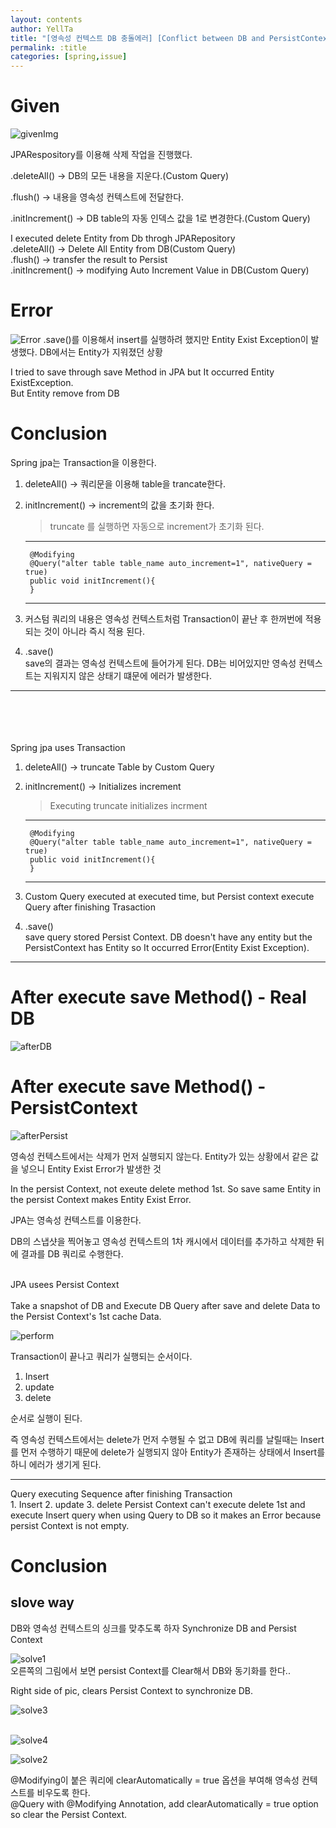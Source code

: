 ```yaml
---
layout: contents
author: YellTa
title: "[영속성 컨텍스트 DB 충돌에러] [Conflict between DB and PersistContext]"
permalink: :title
categories: [spring,issue]
---
```



# Given
![givenImg](..\assets\images\postImg\231025DBConfict\given1.png)



JPARespository를 이용해 삭제 작업을 진행했다.

.deleteAll() → DB의 모든 내용을 지운다.(Custom Query)

.flush() → 내용을 영속성 컨텍스트에 전달한다.

.initIncrement() → DB table의 자동 인덱스 값을 1로 변경한다.(Custom Query)

<span class="eng">
I executed delete Entity from Db throgh JPARepository<br>
.deleteAll() → Delete All Entity from DB(Custom Query)<br>
.flush() → transfer the result to Persist <br>
.initIncrement() → modifying Auto Increment Value in DB(Custom Query)
</span>

# Error
![Error](..\assets\images\postImg\231025DBConfict\error.png)
.save()를 이용해서 insert를 실행하려 했지만 Entity Exist Exception이 발생했다.
DB에서는 Entity가 지워졌던 상황

<span class="eng">
I tried to save through save Method in JPA but It occurred Entity ExistException.<br>
But Entity remove from DB
</span>

# Conclusion

Spring jpa는 Transaction을 이용한다.

1. deleteAll() → 쿼리문을 이용해 table을 trancate한다.<br>
2. initIncrement() → increment의 값을 초기화 한다.

    >truncate 를 실행하면 자동으로 increment가 초기화 된다.

    ---
        @Modifying
        @Query("alter table table_name auto_increment=1", nativeQuery = true)
        public void initIncrement(){
        }
    ---


3. 커스텀 쿼리의 내용은 영속성 컨텍스트처럼 Transaction이 끝난 후 한꺼번에 적용되는 것이 아니라 즉시 적용 된다.<br>

4. .save()<br>
    save의 결과는 영속성 컨텍스트에 들어가게 된다.  DB는 비어있지만 영속성 컨텍스트는 지워지지 않은 상태기 떄문에 에러가 발생한다.


-----

<br><br><br><br>
Spring jpa uses Transaction

1. deleteAll() → truncate Table by Custom Query<br>
2. initIncrement() → Initializes increment

    >Executing truncate initializes incrment

    ---
        @Modifying
        @Query("alter table table_name auto_increment=1", nativeQuery = true)
        public void initIncrement(){
        }
    ---


3. Custom Query executed at executed time, but Persist context execute Query after finishing Trasaction<br>

4. .save()<br>
    save query stored Persist Context. DB doesn't have any entity but the PersistContext has Entity so 
    It occurred Error(Entity Exist Exception).

-----


# After execute save Method() - Real DB
![afterDB](..\assets\images\postImg\231025DBConfict\afterDB.JPG)<br>

# After execute save Method() - PersistContext
![afterPersist](..\assets\images\postImg\231025DBConfict\afterPersist.JPG)

영속성 컨텍스트에서는 삭제가 먼저 실행되지 않는다. Entity가 있는 상황에서 같은 값을 넣으니 Entity Exist Error가 발생한 것<br>

<span class="eng">
In the persist Context, not exeute delete method 1st. So save same Entity in the persist Context makes  Entity Exist Error.
</span>

JPA는 영속성 컨텍스트를 이용한다.

DB의 스냅샷을 찍어놓고 영속성 컨텍스트의 1차 캐시에서 데이터를 추가하고 삭제한 뒤에 결과를 DB 쿼리로 수행한다.
<br><br>

<span class="eng">
JPA usees Persist Context<br><br>
Take a snapshot of DB and Execute DB Query after save and delete Data to the Persist Context's 1st cache Data.
</span>

![perform](..\assets\images\postImg\231025DBConfict\perform.png)



Transaction이 끝나고 쿼리가 실행되는 순서이다. 

1. Insert
2. update
3. delete

순서로 실행이 된다. 

즉 영속성 컨텍스트에서는 delete가 먼저 수행될 수 없고 DB에 쿼리를 날릴때는 Insert를 먼저 수행하기 때문에 delete가 실행되지 않아 Entity가 존재하는 상태에서 Insert를 하니 에러가 생기게 된다.


-----
<span class="eng">
Query executing Sequence after finishing Transaction</span><br>  
1. Insert
2. update
3. delete

<span class="eng">
Persist Context can't execute delete 1st and execute Insert query when using Query to DB so 
it makes an Error because persist Context is not empty.
</span>


# Conclusion
## slove way
DB와 영속성 컨텍스트의 싱크를 맞추도록 하자
<span class="eng">
Synchronize DB and Persist Context
</span>


![solve1](..\assets\images\postImg\231025DBConfict\solve1.png)
<br>
오른쪽의 그림에서 보면 persist Context를 Clear해서 DB와 동기화를 한다..
<br>

<span class="eng">
Right side of pic, clears Persist Context to synchronize DB.
</span>

![solve3](..\assets\images\postImg\231025DBConfict\solve3.PNG)<br>
<br>

![solve4](..\assets\images\postImg\231025DBConfict\solve4.png)<br>


![solve2](..\assets\images\postImg\231025DBConfict\solve2.png)



@Modifying이 붙은 쿼리에 clearAutomatically = true 옵션을 부여해 영속성 컨텍스트를 비우도록 한다.<br>
<span class ="eng">
@Query with @Modifying Annotation, add clearAutomatically = true option so clear the Persist Context.
</span>